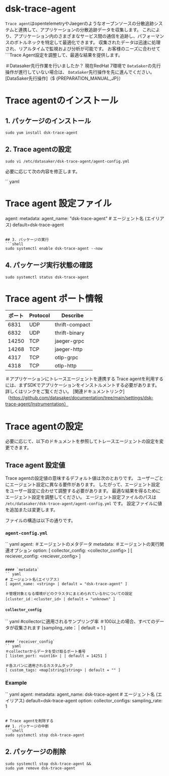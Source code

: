 # dsk-trace-agent

`Trace agent`はopentelemetryやJaegerのようなオープンソースの分散追跡システムと連携して、アプリケーションの分散追跡データを収集します。
これにより、アプリケーション内のさまざまなサービス間の通信を追跡し、パフォーマンスのボトルネックを特定して最適化できます。
収集されたデータは迅速に処理され、リアルタイムで監視および分析が可能です。
お客様のニーズに合わせて```Trace Agent設定を調整して、最適な結果を提供します。

＃Datasaker先行作業を行いましたか？
現在RedHat 7環境で `DataSaker`の先行操作が進行していない場合は、 `DataSaker`先行操作を先に進んでください。 [DataSaker先行操作]（$ {PREPARATION_MANUAL_JP}）

# Trace agentのインストール
## 1. パッケージのインストール
```shell
sudo yum install dsk-trace-agent
```

## 2. Trace agentの設定
```shell
sudo vi /etc/datasaker/dsk-trace-agent/agent-config.yml
```
必要に応じて次の内容を修正します。

`` yaml
# Trace agent 設定ファイル
agent:
  metadata:
    agent_name: "dsk-trace-agent" # エージェント名 (エイリアス) default=dsk-trace-agent
```

## 3. パッケージの実行
```shell
sudo systemctl enable dsk-trace-agent --now
```

## 4. パッケージ実行状態の確認
```shell
sudo systemctl status dsk-trace-agent
```

# Trace agent ポート情報
|ポート| Protocol | Describe |
|-------|----------|----------------|
| 6831 | UDP | thrift-compact |
| 6832 | UDP | thrift-binary |
| 14250 | TCP | jaeger-grpc |
| 14268 | TCP | jaeger-http |
| 4317 | TCP | otlp-grpc |
| 4318 | TCP | otlp-http |

＃アプリケーションにトレースエージェントを連携する
Trace agentを利用するには、まずSDKでアプリケーションをインストルメントする必要があります。
詳しくはリンクをご覧ください。
[関連ドキュメントリンク]（https://github.com/datasaker/documentation/tree/main/settings/dsk-trace-agent/Instrumentation）

# Trace agentの設定
必要に応じて、以下のドキュメントを参照してトレースエージェントの設定を変更できます。

## Trace agent 設定値
Trace agentの設定値の意味するデフォルト値は次のとおりです。
ユーザーごとにエージェント設定に異なる要件があります。
したがって、エージェント設定をユーザー設定に合わせて調整する必要があります。
最適な結果を得るためにエージェント設定を調整してください。
エージェント設定ファイルのパスは `/etc/datasaker/dsk-trace-agent/agent-config.yml` です。
設定ファイルに値を追加または変更します。

ファイルの構造は以下の通りです。

### `agent-config.yml`
`` yaml
agent:
  ＃エージェントのメタデータ
  metadata: <metadata>
  ＃エージェントの実行関連オプション
  option:
    [ collector_config: <collector_config> ]
        [ reciever_config: <reciever_config> ]
```

#### `metadata`
`` yaml
# エージェント名(エイリアス)
[ agent_name: <string> | default = "dsk-trace-agent" ]

＃管理対象となる環境がどのクラスタにまとめられているかについての設定
[cluster_id：<cluster_id> | default = "unknown" ]
```

#### `collector_config`
`` yaml
#collectorに適用されるサンプリング率
＃100以上の場合、すべてのデータが収集されます
[sampling_rate：<float> | default = 1 ]
```

#### `receiver_config`
`` yaml
＃collectorからデータを受け取るポート番号
[ listen_port: <uint16> | | default = 14251 ]

＃各スパンに適用されるカスタムタック
[ custom_tags: <map[string]string> | default = "" ]
```

### Example
`` yaml
agent:
  metadata:
    agent_name: dsk-trace-agent # エージェント名 (エイリアス) default=dsk-trace-agent
  option:
    collector_configs:
      sampling_rate: 1
```

# Trace agentを削除する
## 1. パッケージの中断
```shell
sudo systemctl stop dsk-trace-agent
```

## 2. パッケージの削除
```shell
sudo systemctl stop dsk-trace-agent &&
sudo yum remove dsk-trace-agent
```